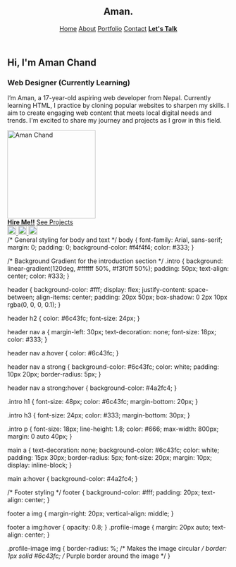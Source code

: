 <!DOCTYPE html>
<html lang="en">
<head>
  <meta charset="UTF-8">
  <meta name="viewport" content="width=device-width, initial-scale=1.0">
  <meta http-equiv="X-UA-Compatible" content="IE=edge">
  <title>Aman Chand's Portfolio</title>
  <link rel="stylesheet" href="style.css"> <!-- Link to CSS file -->
</head>

<body>

<header>
  <h2>Aman.</h2>
  <nav>
    <a href="#">Home</a>
    <a href="#">About</a>
    <a href="#">Portfolio</a>
    <a href="#">Contact</a>
    <a href="#"><strong>Let's Talk</strong></a>
  </nav>
</header>

<section class="intro">
  <h1>Hi, I'm Aman Chand</h1>
  <h3>Web Designer (Currently Learning)</h3>
  <p>I’m Aman, a 17-year-old aspiring web developer from Nepal. Currently learning HTML, I practice by cloning popular websites to sharpen my skills. I aim to create engaging web content that meets local digital needs and trends. I'm excited to share my journey and projects as I grow in this field.</p>
  
  <!-- Add your picture here -->
  <div class="profile-image">
    <img src="IMG_20241008_085901.png" alt="Aman Chand" width="200"> <!-- Change the width if needed -->
  </div>

  <main>
    <a href="#"><strong>Hire Me!!</strong></a>
    <a href="#">See Projects</a>
  </main>
</section>

<footer>
  <a href="https://facebook.com" target="_blank">
    <img src="facebook.png" alt="Facebook" width="20">
  </a>
  <a href="https://gmail.com" target="_blank">
    <img src="gmail.png" alt="Gmail" width="20">
  </a>
  <a href="https://twitter.com" target="_blank">
    <img src="twitter.png" alt="Twitter" width="20">
  </a>
</footer>

</body>
</html>
/* General styling for body and text */
body {
  font-family: Arial, sans-serif;
  margin: 0;
  padding: 0;
  background-color: #f4f4f4;
  color: #333;
}

/* Background Gradient for the introduction section */
.intro {
  background: linear-gradient(120deg, #ffffff 50%, #f3f0ff 50%);
  padding: 50px;
  text-align: center;
  color: #333;
}

header {
  background-color: #fff;
  display: flex;
  justify-content: space-between;
  align-items: center;
  padding: 20px 50px;
  box-shadow: 0 2px 10px rgba(0, 0, 0, 0.1);
}

header h2 {
  color: #6c43fc;
  font-size: 24px;
}

header nav a {
  margin-left: 30px;
  text-decoration: none;
  font-size: 18px;
  color: #333;
}

header nav a:hover {
  color: #6c43fc;
}

header nav a strong {
  background-color: #6c43fc;
  color: white;
  padding: 10px 20px;
  border-radius: 5px;
}

header nav a strong:hover {
  background-color: #4a2fc4;
}

.intro h1 {
  font-size: 48px;
  color: #6c43fc;
  margin-bottom: 20px;
}

.intro h3 {
  font-size: 24px;
  color: #333;
  margin-bottom: 30px;
}

.intro p {
  font-size: 18px;
  line-height: 1.8;
  color: #666;
  max-width: 800px;
  margin: 0 auto 40px;
}

main a {
  text-decoration: none;
  background-color: #6c43fc;
  color: white;
  padding: 15px 30px;
  border-radius: 5px;
  font-size: 20px;
  margin: 10px;
  display: inline-block;
}

main a:hover {
  background-color: #4a2fc4;
}

/* Footer styling */
footer {
  background-color: #fff;
  padding: 20px;
  text-align: center;
}

footer a img {
  margin-right: 20px;
  vertical-align: middle;
}

footer a img:hover {
  opacity: 0.8;
}
.profile-image {
    margin: 20px auto;
    text-align: center;
}

.profile-image img {
    border-radius: %; /* Makes the image circular */
    border: 1px solid #6c43fc; /* Purple border around the image */
}
